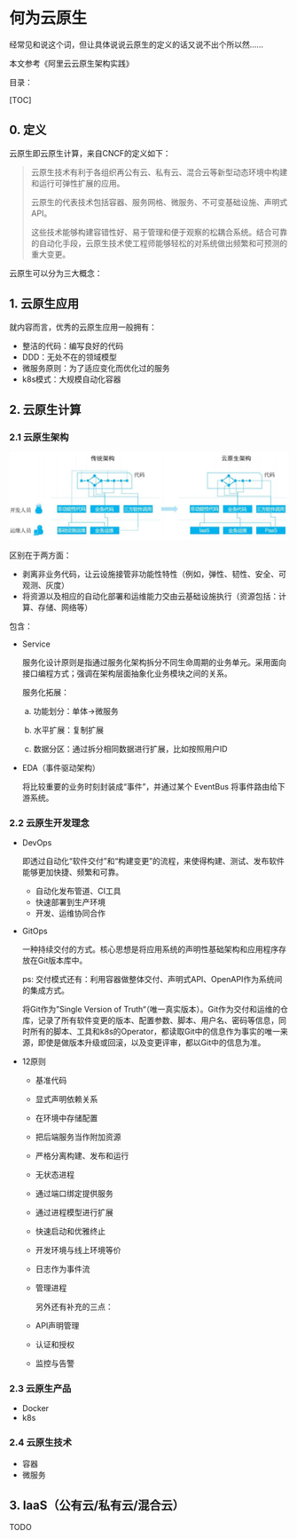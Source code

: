 # 何为云原生

经常见和说这个词，但让具体说说云原生的定义的话又说不出个所以然......

本文参考《阿里云云原生架构实践》

目录：

[TOC]

## 0. 定义

云原生即云原生计算，来自CNCF的定义如下：

> 云原生技术有利于各组织再公有云、私有云、混合云等新型动态环境中构建和运行可弹性扩展的应用。
>
> 云原生的代表技术包括容器、服务网格、微服务、不可变基础设施、声明式API。
>
> 这些技术能够构建容错性好、易于管理和便于观察的松耦合系统。结合可靠的自动化手段，云原生技术使工程师能够轻松的对系统做出频繁和可预测的重大变更。

云原生可以分为三大概念：

## 1. 云原生应用

就内容而言，优秀的云原生应用一般拥有：

- 整洁的代码：编写良好的代码
- DDD：无处不在的领域模型
- 微服务原则：为了适应变化而优化过的服务
- k8s模式：大规模自动化容器

## 2. 云原生计算

### 2.1 云原生架构

![传统架构与云原生架构对比图](./assets/na.jpg)

区别在于两方面：

- 剥离非业务代码，让云设施接管非功能性特性（例如，弹性、韧性、安全、可观测、灰度）
- 将资源以及相应的自动化部署和运维能力交由云基础设施执行（资源包括：计算、存储、网络等）

包含：

- Service

  服务化设计原则是指通过服务化架构拆分不同生命周期的业务单元。采用面向接口编程方式；强调在架构层面抽象化业务模块之间的关系。

  服务化拓展：

  ​	a. 功能划分：单体->微服务

  ​	b. 水平扩展：复制扩展

  ​	c. 数据分区：通过拆分相同数据进行扩展，比如按照用户ID

- EDA（事件驱动架构）

  将比较重要的业务时刻封装成“事件”，并通过某个 EventBus 将事件路由给下游系统。

### 2.2 云原生开发理念

- DevOps

  即透过自动化“软件交付”和“构建变更”的流程，来使得构建、测试、发布软件能够更加快捷、频繁和可靠。

  - 自动化发布管道、CI工具
  - 快速部署到生产环境
  - 开发、运维协同合作

- GitOps

  一种持续交付的方式。核心思想是将应用系统的声明性基础架构和应用程序存放在Git版本库中。

  ps: 交付模式还有：利用容器做整体交付、声明式API、OpenAPI作为系统间的集成方式。

  将Git作为”Single Version of Truth“（唯一真实版本）。Git作为交付和运维的仓库，记录了所有软件变更的版本、配置参数、脚本、用户名、密码等信息，同时所有的脚本、工具和k8s的Operator，都读取Git中的信息作为事实的唯一来源，即使是做版本升级或回滚，以及变更评审，都以Git中的信息为准。

- 12原则

  - 基准代码

  - 显式声明依赖关系

  - 在环境中存储配置

  - 把后端服务当作附加资源

  - 严格分离构建、发布和运行

  - 无状态进程

  - 通过端口绑定提供服务

  - 通过进程模型进行扩展

  - 快速启动和优雅终止

  - 开发环境与线上环境等价

  - 日志作为事件流

  - 管理进程

    另外还有补充的三点：

  - API声明管理
  - 认证和授权
  - 监控与告警

### 2.3 云原生产品

- Docker
- k8s

### 2.4 云原生技术

- 容器
- 微服务

## 3. IaaS（公有云/私有云/混合云）

TODO